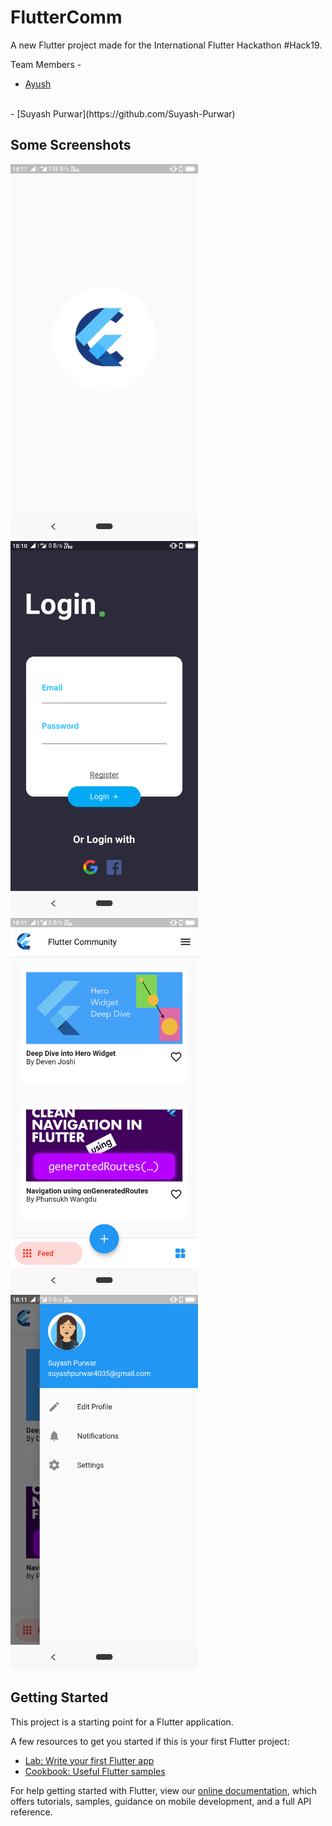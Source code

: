 # FlutterComm

A new Flutter project made for the International Flutter Hackathon #Hack19.

Team Members -
<br>
- [Ayush](https://github.com/eldraco19)
<br>
- [Suyash Purwar](https://github.com/Suyash-Purwar)

## Some Screenshots

<img src="flutter_04.png" height="600em" width="300em">
<img src="flutter_01.png" height="600em" width="300em">
<img src="flutter_02.png" height="600em" width="300em">
<img src="flutter_03.png" height="600em" width="300em">

## Getting Started

This project is a starting point for a Flutter application.

A few resources to get you started if this is your first Flutter project:

- [Lab: Write your first Flutter app](https://flutter.dev/docs/get-started/codelab)
- [Cookbook: Useful Flutter samples](https://flutter.dev/docs/cookbook)

For help getting started with Flutter, view our 
[online documentation](https://flutter.dev/docs), which offers tutorials, 
samples, guidance on mobile development, and a full API reference.
